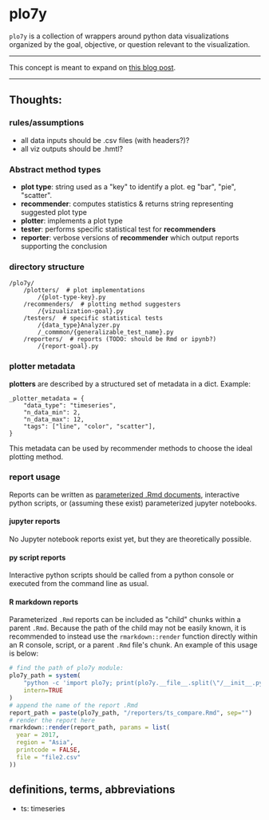 # plo7y
`plo7y` is a collection of wrappers around python data visualizations organized by the goal, objective, or question relevant to the visualization.

----------------------------------------------------------------------------

This concept is meant to expand on [this blog post](http://7ych.blogspot.com/2017/06/best-data-visualizations-in-python.html).

----------------------------------------------------------------------------

## Thoughts:

### rules/assumptions
* all data inputs should be .csv files (with headers?)?
* all viz outputs should be .hmtl?

### Abstract method types
* **plot type**: string used as a "key" to identify a plot. eg "bar", "pie", "scatter".
* **recommender**: computes statistics & returns string representing suggested plot type
* **plotter**: implements a plot type
* **tester**: performs specific statistical test for **recommenders**
* **reporter**: verbose versions of **recommender** which output reports supporting the conclusion

### directory structure
```
/plo7y/
    /plotters/  # plot implementations
        /{plot-type-key}.py
    /recommenders/  # plotting method suggesters
        /{vizualization-goal}.py
    /testers/  # specific statistical tests
        /{data_type}Analyzer.py
        /_commmon/{generalizable_test_name}.py
    /reporters/  # reports (TODO: should be Rmd or ipynb?)
        /{report-goal}.py
```

### plotter metadata
**plotters** are described by a structured set of metadata in a dict.
Example:

```
_plotter_metadata = {
    "data_type": "timeseries",
    "n_data_min": 2,
    "n_data_max": 12,
    "tags": ["line", "color", "scatter"],
}
```

This metadata can be used by recommender methods to choose the ideal plotting method.

### report usage
Reports can be written as [parameterized .Rmd documents](https://bookdown.org/yihui/rmarkdown/parameterized-reports.html), interactive python scripts, or
(assuming these exist) parameterized jupyter notebooks.

#### jupyter reports
No Jupyter notebook reports exist yet, but they are theoretically possible.

#### py script reports
Interactive python scripts should be called from a python console or executed from the command line as usual.

#### R markdown reports
Parameterized `.Rmd` reports can be included as "child" chunks within a parent `.Rmd`.
Because the path of the child may not be easily known, it is recommended to instead use the `rmarkdown::render` function directly within an R console, script, or a parent `.Rmd` file's chunk.
An example of this usage is below:

```r
# find the path of plo7y module:
plo7y_path = system(
    "python -c 'import plo7y; print(plo7y.__file__.split(\"/__init__.py\")[0])'",
    intern=TRUE
)
# append the name of the report .Rmd
report_path = paste(plo7y_path, "/reporters/ts_compare.Rmd", sep="")
# render the report here
rmarkdown::render(report_path, params = list(
  year = 2017,
  region = "Asia",
  printcode = FALSE,
  file = "file2.csv"
))
```

## definitions, terms, abbreviations
* ts: timeseries
